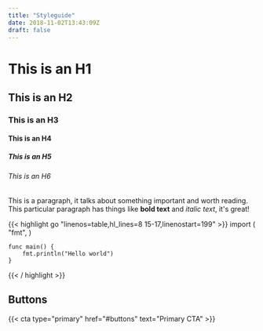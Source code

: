 ```yaml
---
title: "Styleguide"
date: 2018-11-02T13:43:09Z
draft: false
---
```


# This is an H1

## This is an H2

### This is an H3

#### This is an H4

##### This is an H5

###### This is an H6

This is a paragraph, it talks about something important and worth reading.
This particular paragraph has things like **bold text** and *italic text*, it's great!

{{< highlight go "linenos=table,hl_lines=8 15-17,linenostart=199" >}}
    import (
        "fmt",
    )

    func main() {
        fmt.println("Hello world")
    }
{{< / highlight >}}

## Buttons

{{< cta type="primary" href="#buttons" text="Primary CTA" >}}
